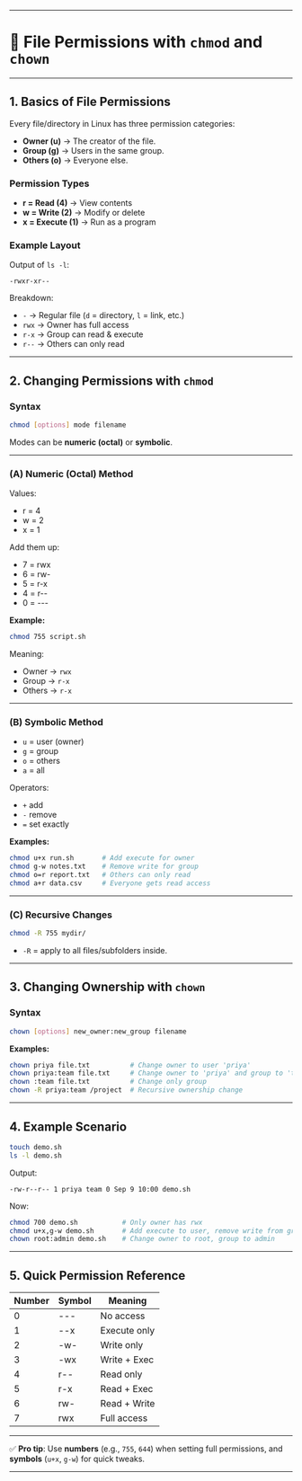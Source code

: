 

---

# 🔑 File Permissions with `chmod` and `chown`

---

## **1. Basics of File Permissions**

Every file/directory in Linux has three permission categories:

* **Owner (u)** → The creator of the file.
* **Group (g)** → Users in the same group.
* **Others (o)** → Everyone else.

### Permission Types

* **r = Read (4)** → View contents
* **w = Write (2)** → Modify or delete
* **x = Execute (1)** → Run as a program

### Example Layout

Output of `ls -l`:

```
-rwxr-xr--
```

Breakdown:

* `-` → Regular file (`d` = directory, `l` = link, etc.)
* `rwx` → Owner has full access
* `r-x` → Group can read & execute
* `r--` → Others can only read

---

## **2. Changing Permissions with `chmod`**

### Syntax

```bash
chmod [options] mode filename
```

Modes can be **numeric (octal)** or **symbolic**.

---

### (A) Numeric (Octal) Method

Values:

* r = 4
* w = 2
* x = 1

Add them up:

* 7 = rwx
* 6 = rw-
* 5 = r-x
* 4 = r--
* 0 = ---

**Example:**

```bash
chmod 755 script.sh
```

Meaning:

* Owner → `rwx`
* Group → `r-x`
* Others → `r-x`

---

### (B) Symbolic Method

* `u` = user (owner)
* `g` = group
* `o` = others
* `a` = all

Operators:

* `+` add
* `-` remove
* `=` set exactly

**Examples:**

```bash
chmod u+x run.sh       # Add execute for owner
chmod g-w notes.txt    # Remove write for group
chmod o=r report.txt   # Others can only read
chmod a+r data.csv     # Everyone gets read access
```

---

### (C) Recursive Changes

```bash
chmod -R 755 mydir/
```

* `-R` = apply to all files/subfolders inside.

---

## **3. Changing Ownership with `chown`**

### Syntax

```bash
chown [options] new_owner:new_group filename
```

**Examples:**

```bash
chown priya file.txt          # Change owner to user 'priya'
chown priya:team file.txt     # Change owner to 'priya' and group to 'team'
chown :team file.txt          # Change only group
chown -R priya:team /project  # Recursive ownership change
```

---

## **4. Example Scenario**

```bash
touch demo.sh
ls -l demo.sh
```

Output:

```
-rw-r--r-- 1 priya team 0 Sep 9 10:00 demo.sh
```

Now:

```bash
chmod 700 demo.sh           # Only owner has rwx
chmod u+x,g-w demo.sh       # Add execute to user, remove write from group
chown root:admin demo.sh    # Change owner to root, group to admin
```

---

## **5. Quick Permission Reference**

| Number | Symbol | Meaning      |
| ------ | ------ | ------------ |
| 0      | ---    | No access    |
| 1      | --x    | Execute only |
| 2      | -w-    | Write only   |
| 3      | -wx    | Write + Exec |
| 4      | r--    | Read only    |
| 5      | r-x    | Read + Exec  |
| 6      | rw-    | Read + Write |
| 7      | rwx    | Full access  |

---

✅ **Pro tip**: Use **numbers** (e.g., `755`, `644`) when setting full permissions, and **symbols** (`u+x`, `g-w`) for quick tweaks.

---

